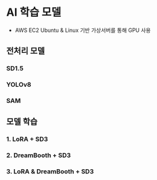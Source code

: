 # AI 학습 모델
- AWS EC2 Ubuntu & Linux 기반 가상서버를 통해 GPU 사용


## 전처리 모델
### SD1.5
### YOLOv8
### SAM

## 모델 학습
### 1. LoRA + SD3
### 2. DreamBooth + SD3
### 3. LoRA & DreamBooth + SD3
